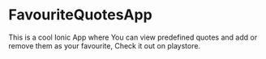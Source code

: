 # FavouriteQuotesApp
This is a cool Ionic App where You can view predefined quotes and add or remove them as your favourite, Check it out on playstore.
